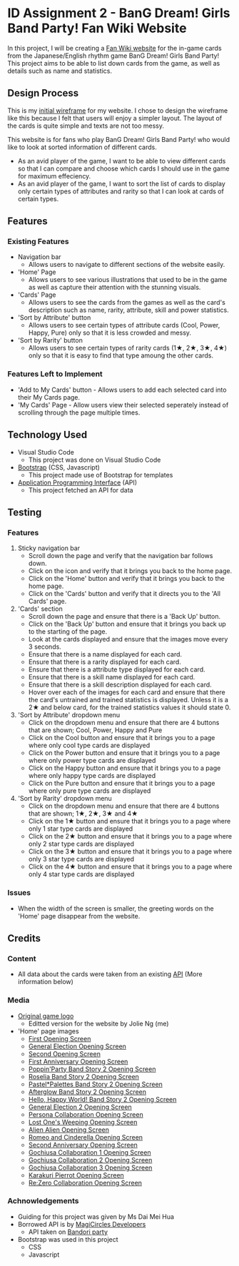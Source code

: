 # ID Assignment 2 - BanG Dream! Girls Band Party! Fan Wiki Website
In this project, I will be creating a [Fan Wiki website](https://joliehehehe.github.io/ID-Assignment-2/) for the in-game cards from the Japanese/English rhythm game BanG Dream! Girls Band Party! This project aims to be able to list down cards from the game, as well as details such as name and statistics.

## Design Process
This is my [initial wireframe](https://xd.adobe.com/view/d8b30417-4128-4c38-9eee-e847f0a020a9-8de0/) for my website. I chose to design the wireframe like this because I felt that users will enjoy a simpler layout. The layout of the cards is quite simple and texts are not too messy.

This website is for fans who play BanG Dream! Girls Band Party! who would like to look at sorted information of different cards.

- As an avid player of the game, I want to be able to view different cards so that I can compare and choose which cards I should use in the game for maximum effeciency.
- As an avid player of the game, I want to sort the list of cards to display only certain types of attributes and rarity so that I can look at cards of certain types.

## Features
### Existing Features
- Navigation bar 
    - Allows users to navigate to different sections of the website easily.
- 'Home' Page
    - Allows users to see various illustrations that used to be in the game as well as capture their attention with the stunning visuals.
- 'Cards' Page
    - Allows users to see the cards from the games as well as the card's description such as name, rarity, attribute, skill and power statistics.
- 'Sort by Attribute' button
    - Allows users to see certain types of attribute cards (Cool, Power, Happy, Pure) only so that it is less crowded and messy.
- 'Sort by Rarity' button
    - Allows users to see certain types of rarity cards (1★, 2★, 3★, 4★) only so that it is easy to find that type amoung the other cards.

### Features Left to Implement
- 'Add to My Cards' button - Allows users to add each selected card into their My Cards page.
- 'My Cards' Page - Allow users view their selected seperately instead of scrolling through the page multiple times.

## Technology Used
- Visual Studio Code
    - This project was done on Visual Studio Code
- [Bootstrap](https://getbootstrap.com/) (CSS, Javascript)
    - This project made use of Bootstrap for templates
- [Application Programming Interface](https://bandori.party/wiki/BanG%20Dream!%20Girls%20Band%20API) (API)
    - This project fetched an API for data

## Testing
### Features
1. Sticky navigation bar
    - Scroll down the page and verify that the navigation bar follows down.
    - Click on the icon and verify that it brings you back to the home page.
    - Click on the 'Home' button and verify that it brings you back to the home page.
    - Click on the 'Cards' button and verify that it directs you to the 'All Cards' page.
2. 'Cards' section
    - Scroll down the page and ensure that there is a 'Back Up' button.
    - Click on the 'Back Up' button and ensure that it brings you back up to the starting of the page.
    - Look at the cards displayed and ensure that the images move every 3 seconds.
    - Ensure that there is a name displayed for each card.
    - Ensure that there is a rarity displayed for each card.
    - Ensure that there is a attribute type displayed for each card.
    - Ensure that there is a skill name displayed for each card.
    - Ensure that there is a skill description displayed for each card.
    - Hover over each of the images for each card and ensure that there the card's untrained and trained statistics is displayed. Unless it is a 2★ and below card, for the trained statistics values it should state 0.
3. 'Sort by Attribute' dropdown menu
    - Click on the dropdown menu and ensure that there are 4 buttons that are shown; Cool, Power, Happy and Pure
    - Click on the Cool button and ensure that it brings you to a page where only cool type cards are displayed
    - Click on the Power button and ensure that it brings you to a page where only power type cards are displayed
    - Click on the Happy button and ensure that it brings you to a page where only happy type cards are displayed
    - Click on the Pure button and ensure that it brings you to a page where only pure type cards are displayed
4. 'Sort by Rarity' dropdown menu
    - Click on the dropdown menu and ensure that there are 4 buttons that are shown; 1★, 2★, 3★ and 4★
    - Click on the 1★ button and ensure that it brings you to a page where only 1 star type cards are displayed
    - Click on the 2★ button and ensure that it brings you to a page where only 2 star type cards are displayed
    - Click on the 3★ button and ensure that it brings you to a page where only 3 star type cards are displayed
    - Click on the 4★ button and ensure that it brings you to a page where only 4 star type cards are displayed

### Issues
- When the width of the screen is smaller, the greeting words on the 'Home' page disappear from the website.

## Credits
### Content
- All data about the cards were taken from an existing [API](https://bandori.party/wiki/BanG%20Dream!%20Girls%20Band%20API) (More information below)

### Media
- [Original game logo](https://bang-dream-gbp-en.bushiroad.com/wordpress/wp-content/themes/bang-dream_gbp/assets/images/sp/index/logo.png)
    - Editted version for the website by Jolie Ng (me)
- 'Home' page images
    - [First Opening Screen](https://static.wikia.nocookie.net/bandori/images/1/19/Bandori_Opening_Screen.png)
    - [General Election Opening Screen](https://static.wikia.nocookie.net/bandori/images/9/99/Bandori_Opening_Screen_First_General_Election.png)
    - [Second Opening Screen](https://static.wikia.nocookie.net/bandori/images/0/06/Bandori_Opening_Screen_2.0_Update.png)
    - [First Anniversary Opening Screen](https://static.wikia.nocookie.net/bandori/images/4/40/Bandori_Opening_Screen_First_Anniversary.png)
    - [Poppin'Party Band Story 2 Opening Screen](https://static.wikia.nocookie.net/bandori/images/1/1c/Bandori_Opening_Screen_Popipa_Band_Story_2.png)
    - [Roselia Band Story 2 Opening Screen](https://static.wikia.nocookie.net/bandori/images/d/d1/Bandori_Opening_Screen_Roselia_Band_Story_2.png)
    - [Pastel*Palettes Band Story 2 Opening Screen](https://static.wikia.nocookie.net/bandori/images/d/d7/Bandori_Opening_Screen_Pasupare_Band_Story_2.png)
    - [Afterglow Band Story 2 Opening Screen](https://static.wikia.nocookie.net/bandori/images/d/d9/Bandori_Opening_Screen_AG_Band_Story_2.png)
    - [Hello, Happy World! Band Story 2 Opening Screen](https://static.wikia.nocookie.net/bandori/images/1/1d/Bandori_Opening_Screen_Harohapi_Band_Story_2.png)
    - [General Election 2 Opening Screen](https://static.wikia.nocookie.net/bandori/images/f/fd/Bandori_Opening_Screen_Second_General_Election.png)
    - [Persona Collaboration Opening Screen](https://static.wikia.nocookie.net/bandori/images/9/9a/Bandori_Opening_Screen_Persona_Collaboration.png)
    - [Lost One's Weeping Opening Screen](https://static.wikia.nocookie.net/bandori/images/e/ef/Bandori_Lost_One%27s_Weeping_Opening_Screen.png)
    - [Alien Alien Opening Screen](https://static.wikia.nocookie.net/bandori/images/7/75/Bandori_Alien_Alien_Opening_Screen.png)
    - [Romeo and Cinderella Opening Screen](https://static.wikia.nocookie.net/bandori/images/8/84/Bandori_Romeo_and_Cinderella_Opening_Screen.png)
    - [Second Anniversary Opening Screen](https://i.redd.it/zs4fsh78tcn41.jpg)
    - [Gochiusa Collaboration 1 Opening Screen](https://static.wikia.nocookie.net/bandori/images/4/40/Gochiusa_Collab_Title_Screen_1.png)
    - [Gochiusa Collaboration 2 Opening Screen](https://static.wikia.nocookie.net/bandori/images/c/c9/Gochiusa_Collab_Title_Screen_2.png)
    - [Gochiusa Collaboration 3 Opening Screen](https://static.wikia.nocookie.net/bandori/images/7/78/Gochiusa_Collab_Title_Screen_3.png)
    - [Karakuri Pierrot Opening Screen](https://static.wikia.nocookie.net/bandori/images/c/c3/Hatsune_Miku_2019_Collab_Opening_Screen.png)
    - [Re:Zero Collaboration Opening Screen](https://static.wikia.nocookie.net/bandori/images/a/a9/ReZero_Collab_Opening_Screen.png)


### Achnowledgements
- Guiding for this project was given by Ms Dai Mei Hua
- Borrowed API is by [MagiCircles Developers](https://twitter.com/magicircles_dev)
    - API taken on [Bandori party](https://bandori.party/wiki/BanG%20Dream!%20Girls%20Band%20API)
- Bootstrap was used in this project
    - CSS
    - Javascript
